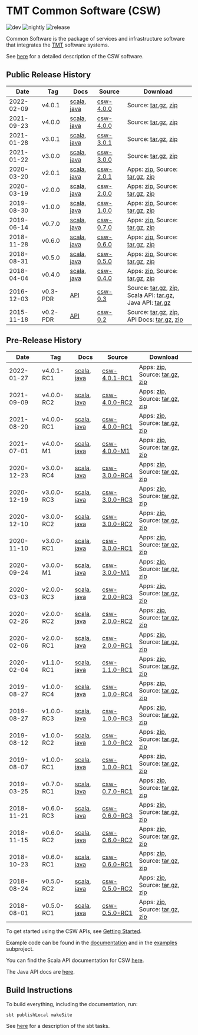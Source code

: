 # TMT Common Software (CSW)

![dev](https://github.com/tmtsoftware/csw/workflows/dev/badge.svg)
![nightly](https://github.com/tmtsoftware/csw/workflows/nightly/badge.svg)
![release](https://github.com/tmtsoftware/csw/workflows/release/badge.svg)

Common Software is the package of services and infrastructure software that integrates the [TMT](http://www.tmt.org) software systems.

See [here](https://tmtsoftware.github.io/csw/) for a detailed description of the CSW software.

## Public Release History

| Date       | Tag      | Docs                                                                                                                                       | Source | Download |
|------------|----------|--------------------------------------------------------------------------------------------------------------------------------------------|-----|-----|
| 2022-02-09 | v4.0.1   | [scala](https://tmtsoftware.github.io/csw/4.0.1/api/scala/index.html), [java](https://tmtsoftware.github.io/csw/4.0.0/api/java/index.html) | [csw-4.0.0](https://github.com/tmtsoftware/csw/tree/v4.0.0)| Source: [tar.gz](https://github.com/tmtsoftware/csw/archive/v4.0.0.tar.gz), [zip](https://github.com/tmtsoftware/csw/archive/v4.0.0.zip) |
| 2021-09-23 | v4.0.0   | [scala](https://tmtsoftware.github.io/csw/4.0.0/api/scala/index.html), [java](https://tmtsoftware.github.io/csw/4.0.0/api/java/index.html) | [csw-4.0.0](https://github.com/tmtsoftware/csw/tree/v4.0.0)| Source: [tar.gz](https://github.com/tmtsoftware/csw/archive/v4.0.0.tar.gz), [zip](https://github.com/tmtsoftware/csw/archive/v4.0.0.zip) |
| 2021-01-28 | v3.0.1   | [scala](https://tmtsoftware.github.io/csw/3.0.1/api/scala/index.html), [java](https://tmtsoftware.github.io/csw/3.0.1/api/java/index.html) | [csw-3.0.1](https://github.com/tmtsoftware/csw/tree/v3.0.1)| Source: [tar.gz](https://github.com/tmtsoftware/csw/archive/v3.0.1.tar.gz), [zip](https://github.com/tmtsoftware/csw/archive/v3.0.1.zip) |
| 2021-01-22 | v3.0.0   | [scala](https://tmtsoftware.github.io/csw/3.0.0/api/scala/index.html), [java](https://tmtsoftware.github.io/csw/3.0.0/api/java/index.html) | [csw-3.0.0](https://github.com/tmtsoftware/csw/tree/v3.0.0)| Source: [tar.gz](https://github.com/tmtsoftware/csw/archive/v3.0.0.tar.gz), [zip](https://github.com/tmtsoftware/csw/archive/v3.0.0.zip) |
| 2020-03-20 | v2.0.1   | [scala](https://tmtsoftware.github.io/csw/2.0.1/api/scala/index.html), [java](https://tmtsoftware.github.io/csw/2.0.1/api/java/index.html) | [csw-2.0.1](https://github.com/tmtsoftware/csw/tree/v2.0.1)| Apps: [zip](https://github.com/tmtsoftware/csw/releases/download/v2.0.1/csw-apps-2.0.1.zip), Source: [tar.gz](https://github.com/tmtsoftware/csw/archive/v2.0.1.tar.gz), [zip](https://github.com/tmtsoftware/csw/archive/v2.0.1.zip) |
| 2020-03-19 | v2.0.0   | [scala](https://tmtsoftware.github.io/csw/2.0.0/api/scala/index.html), [java](https://tmtsoftware.github.io/csw/2.0.0/api/java/index.html) | [csw-2.0.0](https://github.com/tmtsoftware/csw/tree/v2.0.0)| Apps: [zip](https://github.com/tmtsoftware/csw/releases/download/v2.0.0/csw-apps-2.0.0.zip), Source: [tar.gz](https://github.com/tmtsoftware/csw/archive/v2.0.0.tar.gz), [zip](https://github.com/tmtsoftware/csw/archive/v2.0.0.zip) |
| 2019-08-30 | v1.0.0   | [scala](https://tmtsoftware.github.io/csw/1.0.0/api/scala/index.html), [java](https://tmtsoftware.github.io/csw/1.0.0/api/java/index.html) | [csw-1.0.0](https://github.com/tmtsoftware/csw/tree/v1.0.0)| Apps: [zip](https://github.com/tmtsoftware/csw/releases/download/v1.0.0/csw-apps-1.0.0.zip), Source: [tar.gz](https://github.com/tmtsoftware/csw/archive/v1.0.0.tar.gz), [zip](https://github.com/tmtsoftware/csw/archive/v1.0.0.zip) |
| 2019-06-14 | v0.7.0   | [scala](https://tmtsoftware.github.io/csw/0.7.0/api/scala/index.html), [java](https://tmtsoftware.github.io/csw/0.7.0/api/java/index.html) | [csw-0.7.0](https://github.com/tmtsoftware/csw/tree/v0.7.0)| Apps: [zip](https://github.com/tmtsoftware/csw/releases/download/v0.7.0/csw-apps-0.7.0.zip), Source: [tar.gz](https://github.com/tmtsoftware/csw/archive/v0.7.0.tar.gz), [zip](https://github.com/tmtsoftware/csw/archive/v0.7.0.zip) |
| 2018-11-28 | v0.6.0   | [scala](https://tmtsoftware.github.io/csw/0.6.0/api/scala/index.html), [java](https://tmtsoftware.github.io/csw/0.6.0/api/java/index.html) | [csw-0.6.0](https://github.com/tmtsoftware/csw/tree/v0.6.0)| Apps: [zip](https://github.com/tmtsoftware/csw/releases/download/v0.6.0/csw-apps-0.6.0.zip), Source: [tar.gz](https://github.com/tmtsoftware/csw/archive/v0.6.0.tar.gz), [zip](https://github.com/tmtsoftware/csw/archive/v0.6.0.zip) |
| 2018-08-31 | v0.5.0   | [scala](https://tmtsoftware.github.io/csw/0.5.0/api/scala/index.html), [java](https://tmtsoftware.github.io/csw/0.5.0/api/java/index.html) | [csw-0.5.0](https://github.com/tmtsoftware/csw/tree/v0.5.0)| Apps: [zip](https://github.com/tmtsoftware/csw/releases/download/v0.5.0/csw-apps-0.5.0.zip), Source: [tar.gz](https://github.com/tmtsoftware/csw/archive/v0.5.0.tar.gz), [zip](https://github.com/tmtsoftware/csw/archive/v0.5.0.zip) |
| 2018-04-04 | v0.4.0   | [scala](https://tmtsoftware.github.io/csw/0.4.0/api/scala/index.html), [java](https://tmtsoftware.github.io/csw/0.4.0/api/java/index.html) | [csw-0.4.0](https://github.com/tmtsoftware/csw/tree/v0.4.0)| Apps: [zip](https://github.com/tmtsoftware/csw/releases/download/v0.4.0/csw-apps-0.4.0.zip), Source: [tar.gz](https://github.com/tmtsoftware/csw/archive/v0.4.0.tar.gz), [zip](https://github.com/tmtsoftware/csw/archive/v0.4.0.zip) |
| 2016-12-03 | v0.3-PDR | [API](http://tmtsoftware.github.io/csw/)                                                                                                   | [csw-0.3](https://github.com/tmtsoftware/csw/tree/v0.3-PDR)| Source: [tar.gz](https://github.com/tmtsoftware/csw/archive/v0.3-PDR.tar.gz), [zip](https://github.com/tmtsoftware/csw/archive/v0.3-PDR.zip), <br>Scala API: [tar.gz](https://github.com/tmtsoftware/csw/releases/download/v0.3-PDR/csw-0.3-scaladoc.tar.gz), Java API: [tar.gz](https://github.com/tmtsoftware/csw/releases/download/v0.3-PDR/csw-0.3-javadoc.tar.gz) |
| 2015-11-18 | v0.2-PDR | [API](https://cdn.rawgit.com/tmtsoftware/csw/CSW-API-0.2-PDR/index.html)                                                                   | [csw-0.2](https://github.com/tmtsoftware/csw/tree/v0.2-PDR)| Source: [tar.gz](https://github.com/tmtsoftware/csw/archive/v0.2-PDR.tar.gz), [zip](https://github.com/tmtsoftware/csw/archive/v0.2-PDR.zip), API Docs: [tar.gz](https://github.com/tmtsoftware/csw/archive/CSW-API-0.2-PDR.tar.gz), [zip](https://github.com/tmtsoftware/csw/archive/CSW-API-0.2-PDR.zip) |

## Pre-Release History

| Date | Tag | Docs | Source | Download |
|-----|-----|--------|-----|-----|
| 2022-01-27 | v4.0.1-RC1 | [scala](https://tmtsoftware.github.io/csw/4.0.1-RC1/api/scala/index.html), [java](https://tmtsoftware.github.io/csw/4.0.1-RC1/api/java/index.html) | [csw-4.0.1-RC1](https://github.com/tmtsoftware/csw/tree/v4.0.1-RC1)| Apps: [zip](https://github.com/tmtsoftware/csw/releases/download/v4.0.1-RC1/csw-apps-4.0.1-RC1.zip), Source: [tar.gz](https://github.com/tmtsoftware/csw/archive/v4.0.1-RC1.tar.gz), [zip](https://github.com/tmtsoftware/csw/archive/v4.0.1-RC1.zip) |
| 2021-09-09 | v4.0.0-RC2 | [scala](https://tmtsoftware.github.io/csw/4.0.0-RC2/api/scala/index.html), [java](https://tmtsoftware.github.io/csw/4.0.0-RC2/api/java/index.html) | [csw-4.0.0-RC2](https://github.com/tmtsoftware/csw/tree/v4.0.0-RC2)| Apps: [zip](https://github.com/tmtsoftware/csw/releases/download/v4.0.0-RC2/csw-apps-4.0.0-RC2.zip), Source: [tar.gz](https://github.com/tmtsoftware/csw/archive/v4.0.0-RC2.tar.gz), [zip](https://github.com/tmtsoftware/csw/archive/v4.0.0-RC2.zip) |
| 2021-08-20 | v4.0.0-RC1 | [scala](https://tmtsoftware.github.io/csw/4.0.0-RC1/api/scala/index.html), [java](https://tmtsoftware.github.io/csw/4.0.0-RC1/api/java/index.html) | [csw-4.0.0-RC1](https://github.com/tmtsoftware/csw/tree/v4.0.0-RC1)| Apps: [zip](https://github.com/tmtsoftware/csw/releases/download/v4.0.0-RC1/csw-apps-4.0.0-RC1.zip), Source: [tar.gz](https://github.com/tmtsoftware/csw/archive/v4.0.0-RC1.tar.gz), [zip](https://github.com/tmtsoftware/csw/archive/v4.0.0-RC1.zip) |
| 2021-07-01 | v4.0.0-M1 | [scala](https://tmtsoftware.github.io/csw/4.0.0-M1/api/scala/index.html), [java](https://tmtsoftware.github.io/csw/4.0.0-M1/api/java/index.html) | [csw-4.0.0-M1](https://github.com/tmtsoftware/csw/tree/v4.0.0-M1)| Apps: [zip](https://github.com/tmtsoftware/csw/releases/download/v4.0.0-M1/csw-apps-4.0.0-M1.zip), Source: [tar.gz](https://github.com/tmtsoftware/csw/archive/v4.0.0-M1.tar.gz), [zip](https://github.com/tmtsoftware/csw/archive/v4.0.0-M1.zip) |
| 2020-12-23 | v3.0.0-RC4 | [scala](https://tmtsoftware.github.io/csw/3.0.0-RC4/api/scala/index.html), [java](https://tmtsoftware.github.io/csw/3.0.0-RC4/api/java/index.html) | [csw-3.0.0-RC4](https://github.com/tmtsoftware/csw/tree/v3.0.0-RC4)| Apps: [zip](https://github.com/tmtsoftware/csw/releases/download/v3.0.0-RC4/csw-apps-3.0.0-RC4.zip), Source: [tar.gz](https://github.com/tmtsoftware/csw/archive/v3.0.0-RC4.tar.gz), [zip](https://github.com/tmtsoftware/csw/archive/v3.0.0-RC4.zip) |
| 2020-12-19 | v3.0.0-RC3 | [scala](https://tmtsoftware.github.io/csw/3.0.0-RC3/api/scala/index.html), [java](https://tmtsoftware.github.io/csw/3.0.0-RC3/api/java/index.html) | [csw-3.0.0-RC3](https://github.com/tmtsoftware/csw/tree/v3.0.0-RC3)| Apps: [zip](https://github.com/tmtsoftware/csw/releases/download/v3.0.0-RC3/csw-apps-3.0.0-RC3.zip), Source: [tar.gz](https://github.com/tmtsoftware/csw/archive/v3.0.0-RC3.tar.gz), [zip](https://github.com/tmtsoftware/csw/archive/v3.0.0-RC3.zip) |
| 2020-12-10 | v3.0.0-RC2 | [scala](https://tmtsoftware.github.io/csw/3.0.0-RC2/api/scala/index.html), [java](https://tmtsoftware.github.io/csw/3.0.0-RC2/api/java/index.html) | [csw-3.0.0-RC2](https://github.com/tmtsoftware/csw/tree/v3.0.0-RC2)| Apps: [zip](https://github.com/tmtsoftware/csw/releases/download/v3.0.0-RC2/csw-apps-3.0.0-RC2.zip), Source: [tar.gz](https://github.com/tmtsoftware/csw/archive/v3.0.0-RC2.tar.gz), [zip](https://github.com/tmtsoftware/csw/archive/v3.0.0-RC2.zip) |
| 2020-11-10 | v3.0.0-RC1 | [scala](https://tmtsoftware.github.io/csw/3.0.0-RC1/api/scala/index.html), [java](https://tmtsoftware.github.io/csw/3.0.0-RC1/api/java/index.html) | [csw-3.0.0-RC1](https://github.com/tmtsoftware/csw/tree/v3.0.0-RC1)| Apps: [zip](https://github.com/tmtsoftware/csw/releases/download/v3.0.0-RC1/csw-apps-3.0.0-RC1.zip), Source: [tar.gz](https://github.com/tmtsoftware/csw/archive/v3.0.0-RC1.tar.gz), [zip](https://github.com/tmtsoftware/csw/archive/v3.0.0-RC1.zip) |
| 2020-09-24 | v3.0.0-M1 | [scala](https://tmtsoftware.github.io/csw/3.0.0-M1/api/scala/index.html), [java](https://tmtsoftware.github.io/csw/3.0.0-M1/api/java/index.html) | [csw-3.0.0-M1](https://github.com/tmtsoftware/csw/tree/v3.0.0-M1)| Apps: [zip](https://github.com/tmtsoftware/csw/releases/download/v3.0.0-M1/csw-apps-3.0.0-M1.zip), Source: [tar.gz](https://github.com/tmtsoftware/csw/archive/v3.0.0-M1.tar.gz), [zip](https://github.com/tmtsoftware/csw/archive/v3.0.0-M1.zip) |
| 2020-03-03 | v2.0.0-RC3 | [scala](https://tmtsoftware.github.io/csw/2.0.0-RC3/api/scala/index.html), [java](https://tmtsoftware.github.io/csw/2.0.0-RC3/api/java/index.html) | [csw-2.0.0-RC3](https://github.com/tmtsoftware/csw/tree/v2.0.0-RC3)| Apps: [zip](https://github.com/tmtsoftware/csw/releases/download/v2.0.0-RC3/csw-apps-2.0.0-RC3.zip), Source: [tar.gz](https://github.com/tmtsoftware/csw/archive/v2.0.0-RC3.tar.gz), [zip](https://github.com/tmtsoftware/csw/archive/v2.0.0-RC3.zip) |
| 2020-02-26 | v2.0.0-RC2 | [scala](https://tmtsoftware.github.io/csw/2.0.0-RC2/api/scala/index.html), [java](https://tmtsoftware.github.io/csw/2.0.0-RC2/api/java/index.html) | [csw-2.0.0-RC2](https://github.com/tmtsoftware/csw/tree/v2.0.0-RC2)| Apps: [zip](https://github.com/tmtsoftware/csw/releases/download/v2.0.0-RC2/csw-apps-2.0.0-RC2.zip), Source: [tar.gz](https://github.com/tmtsoftware/csw/archive/v2.0.0-RC2.tar.gz), [zip](https://github.com/tmtsoftware/csw/archive/v2.0.0-RC2.zip) |
| 2020-02-06 | v2.0.0-RC1 | [scala](https://tmtsoftware.github.io/csw/2.0.0-RC1/api/scala/index.html), [java](https://tmtsoftware.github.io/csw/2.0.0-RC1/api/java/index.html) | [csw-2.0.0-RC1](https://github.com/tmtsoftware/csw/tree/v2.0.0-RC1)| Apps: [zip](https://github.com/tmtsoftware/csw/releases/download/v2.0.0-RC1/csw-apps-2.0.0-RC1.zip), Source: [tar.gz](https://github.com/tmtsoftware/csw/archive/v2.0.0-RC1.tar.gz), [zip](https://github.com/tmtsoftware/csw/archive/v2.0.0-RC1.zip) |
| 2020-02-04 | v1.1.0-RC1 | [scala](https://tmtsoftware.github.io/csw/1.1.0-RC1/api/scala/index.html), [java](https://tmtsoftware.github.io/csw/1.1.0-RC1/api/java/index.html) | [csw-1.1.0-RC1](https://github.com/tmtsoftware/csw/tree/v1.1.0-RC1)| Apps: [zip](https://github.com/tmtsoftware/csw/releases/download/v1.1.0-RC1/csw-apps-1.1.0-RC1.zip), Source: [tar.gz](https://github.com/tmtsoftware/csw/archive/v1.1.0-RC1.tar.gz), [zip](https://github.com/tmtsoftware/csw/archive/v1.1.0-RC1.zip) |
| 2019-08-27 | v1.0.0-RC4 | [scala](https://tmtsoftware.github.io/csw/1.0.0-RC4/api/scala/index.html), [java](https://tmtsoftware.github.io/csw/1.0.0-RC4/api/java/index.html) | [csw-1.0.0-RC4](https://github.com/tmtsoftware/csw/tree/v1.0.0-RC4)| Apps: [zip](https://github.com/tmtsoftware/csw/releases/download/v1.0.0-RC4/csw-apps-1.0.0-RC4.zip), Source: [tar.gz](https://github.com/tmtsoftware/csw/archive/v1.0.0-RC4.tar.gz), [zip](https://github.com/tmtsoftware/csw/archive/v1.0.0-RC4.zip) |
| 2019-08-27 | v1.0.0-RC3 | [scala](https://tmtsoftware.github.io/csw/1.0.0-RC3/api/scala/index.html), [java](https://tmtsoftware.github.io/csw/1.0.0-RC3/api/java/index.html) | [csw-1.0.0-RC3](https://github.com/tmtsoftware/csw/tree/v1.0.0-RC3)| Apps: [zip](https://github.com/tmtsoftware/csw/releases/download/v1.0.0-RC3/csw-apps-1.0.0-RC3.zip), Source: [tar.gz](https://github.com/tmtsoftware/csw/archive/v1.0.0-RC3.tar.gz), [zip](https://github.com/tmtsoftware/csw/archive/v1.0.0-RC3.zip) |
| 2019-08-12 | v1.0.0-RC2 | [scala](https://tmtsoftware.github.io/csw/1.0.0-RC2/api/scala/index.html), [java](https://tmtsoftware.github.io/csw/1.0.0-RC2/api/java/index.html) | [csw-1.0.0-RC2](https://github.com/tmtsoftware/csw/tree/v1.0.0-RC2)| Apps: [zip](https://github.com/tmtsoftware/csw/releases/download/v1.0.0-RC2/csw-apps-1.0.0-RC2.zip), Source: [tar.gz](https://github.com/tmtsoftware/csw/archive/v1.0.0-RC2.tar.gz), [zip](https://github.com/tmtsoftware/csw/archive/v1.0.0-RC2.zip) |
| 2019-08-07 | v1.0.0-RC1 | [scala](https://tmtsoftware.github.io/csw/1.0.0-RC1/api/scala/index.html), [java](https://tmtsoftware.github.io/csw/1.0.0-RC1/api/java/index.html) | [csw-1.0.0-RC1](https://github.com/tmtsoftware/csw/tree/v1.0.0-RC1)| Apps: [zip](https://github.com/tmtsoftware/csw/releases/download/v1.0.0-RC1/csw-apps-1.0.0-RC1.zip), Source: [tar.gz](https://github.com/tmtsoftware/csw/archive/v1.0.0-RC1.tar.gz), [zip](https://github.com/tmtsoftware/csw/archive/v1.0.0-RC1.zip) |
| 2019-03-25 | v0.7.0-RC1 | [scala](https://tmtsoftware.github.io/csw/0.7.0-RC1/api/scala/index.html), [java](https://tmtsoftware.github.io/csw/0.7.0-RC1/api/java/index.html) | [csw-0.7.0-RC1](https://github.com/tmtsoftware/csw/tree/v0.7.0-RC1)| Apps: [zip](https://github.com/tmtsoftware/csw/releases/download/v0.7.0-RC1/csw-apps-0.7.0-RC1.zip), Source: [tar.gz](https://github.com/tmtsoftware/csw/archive/v0.7.0-RC1.tar.gz), [zip](https://github.com/tmtsoftware/csw/archive/v0.7.0-RC1.zip) |
| 2018-11-21 | v0.6.0-RC3 | [scala](https://tmtsoftware.github.io/csw/0.6.0-RC3/api/scala/index.html), [java](https://tmtsoftware.github.io/csw/0.6.0-RC3/api/java/index.html) | [csw-0.6.0-RC3](https://github.com/tmtsoftware/csw/tree/v0.6.0-RC3)| Apps: [zip](https://github.com/tmtsoftware/csw/releases/download/v0.6.0-RC3/csw-apps-0.6.0-RC3.zip), Source: [tar.gz](https://github.com/tmtsoftware/csw/archive/v0.6.0-RC3.tar.gz), [zip](https://github.com/tmtsoftware/csw/archive/v0.6.0-RC3.zip) |
| 2018-11-15 | v0.6.0-RC2 | [scala](https://tmtsoftware.github.io/csw/0.6.0-RC2/api/scala/index.html), [java](https://tmtsoftware.github.io/csw/0.6.0-RC2/api/java/index.html) | [csw-0.6.0-RC2](https://github.com/tmtsoftware/csw/tree/v0.6.0-RC2)| Apps: [zip](https://github.com/tmtsoftware/csw/releases/download/v0.6.0-RC2/csw-apps-0.6.0-RC2.zip), Source: [tar.gz](https://github.com/tmtsoftware/csw/archive/v0.6.0-RC2.tar.gz), [zip](https://github.com/tmtsoftware/csw/archive/v0.6.0-RC2.zip) |
| 2018-10-23 | v0.6.0-RC1 | [scala](https://tmtsoftware.github.io/csw/0.6.0-RC1/api/scala/index.html), [java](https://tmtsoftware.github.io/csw/0.6.0-RC1/api/java/index.html) | [csw-0.6.0-RC1](https://github.com/tmtsoftware/csw/tree/v0.6.0-RC1)| Apps: [zip](https://github.com/tmtsoftware/csw/releases/download/v0.6.0-RC1/csw-apps-0.6.0-RC1.zip), Source: [tar.gz](https://github.com/tmtsoftware/csw/archive/v0.6.0-RC1.tar.gz), [zip](https://github.com/tmtsoftware/csw/archive/v0.6.0-RC1.zip) |
| 2018-08-24 | v0.5.0-RC2 | [scala](https://tmtsoftware.github.io/csw/0.5.0-RC2/api/scala/index.html), [java](https://tmtsoftware.github.io/csw/0.5.0-RC2/api/java/index.html) | [csw-0.5.0-RC2](https://github.com/tmtsoftware/csw/tree/v0.5.0-RC2)| Apps: [zip](https://github.com/tmtsoftware/csw/releases/download/v0.5.0-RC2/csw-apps-0.5.0-RC2.zip), Source: [tar.gz](https://github.com/tmtsoftware/csw/archive/v0.5.0-RC2.tar.gz), [zip](https://github.com/tmtsoftware/csw/archive/v0.5.0-RC2.zip) |
| 2018-08-01 | v0.5.0-RC1 | [scala](https://tmtsoftware.github.io/csw/0.5.0-RC1/api/scala/index.html), [java](https://tmtsoftware.github.io/csw/0.5.0-RC1/api/java/index.html) | [csw-0.5.0-RC1](https://github.com/tmtsoftware/csw/tree/v0.5.0-RC1)| Apps: [zip](https://github.com/tmtsoftware/csw/releases/download/v0.5.0-RC1/csw-apps-0.5.0-RC1.zip), Source: [tar.gz](https://github.com/tmtsoftware/csw/archive/v0.5.0-RC1.tar.gz), [zip](https://github.com/tmtsoftware/csw/archive/v0.5.0-RC1.zip) |

To get started using the CSW APIs, see [Getting Started](https://tmtsoftware.github.io/csw/commons/getting-started.html).

Example code can be found in the [documentation](https://tmtsoftware.github.io/csw/) and in the [examples](examples) subproject.

You can find the Scala API documentation for CSW [here](https://tmtsoftware.github.io/csw/api/scala/csw/index.html).

The Java API docs are [here](https://tmtsoftware.github.io/csw/api/java/?/index.html).


## Build Instructions

To build everything, including the documentation, run:

    sbt publishLocal makeSite

See [here](https://tmtsoftware.github.io/csw/commons/sbt-tasks.html) for a description of the sbt tasks.
